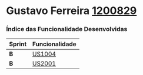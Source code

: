Gustavo Ferreira [1200829](./)
===============================


### Índice das Funcionalidade Desenvolvidas ###


| Sprint | Funcionalidade     |
|--------|--------------------|
| **B**  | [US1004](US1004) |
| **B**  | [US2001](US2001) |